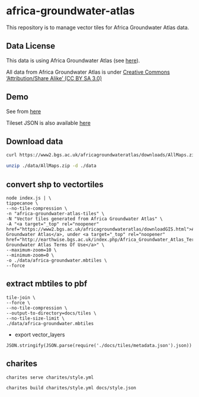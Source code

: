 # africa-groundwater-atlas
This repository is to manage vector tiles for Africa Groundwater Atlas data.

## Data License

This data is using Africa Groundwater Atlas (see [here](http://earthwise.bgs.ac.uk/index.php/Africa_Groundwater_Atlas_Home)).

All data from Africa Groundwater Atlas is under [Creative Commons ‘Attribution/Share Alike’ (CC BY SA 3.0)](https://creativecommons.org/licenses/by-sa/3.0/)

## Demo

See from [here](https://watergis.github.io/africa-groundwater-atlas)

Tileset JSON is also available [here](https://watergis.github.io/africa-groundwater-atlas/tiles/tiles.json)

## Download data

```bash
curl https://www2.bgs.ac.uk/africagroundwateratlas/downloads/AllMaps.zip --create-dirs -o ./data/AllMaps.zip

unzip ./data/AllMaps.zip -d ./data
```

## convert shp to vectortiles

```
node index.js | \
tippecanoe \
--no-tile-compression \
-n "africa-groundwater-atlas-tiles" \
-N "Vector tiles generated from Africa Groundwater Atlas" \
-A "<a target="_top" rel="noopener" href="https://www2.bgs.ac.uk/africagroundwateratlas/downloadGIS.html">Africa Groundwater Atlas</a>, under <a target="_top" rel="noopener" href="http://earthwise.bgs.ac.uk/index.php/Africa_Groundwater_Atlas_Terms_of_Use">Africa Groundwater Atlas Terms Of Use</a>" \
--maximum-zoom=10 \
--minimum-zoom=0 \
-o ./data/africa-groundwater.mbtiles \
--force
```

## extract mbtiles to pbf

```
tile-join \
--force \
--no-tile-compression \
--output-to-directory=docs/tiles \
--no-tile-size-limit \
./data/africa-groundwater.mbtiles
```

- export vector_layers

```
JSON.stringify(JSON.parse(require('./docs/tiles/metadata.json').json))
```

## charites

```
charites serve charites/style.yml

charites build charites/style.yml docs/style.json
```